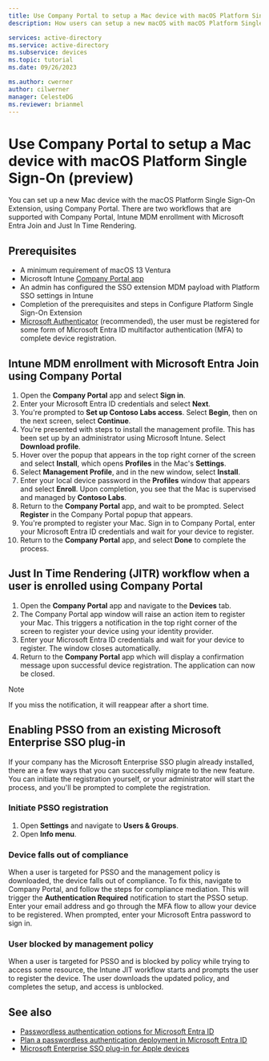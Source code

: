 ```yaml
---
title: Use Company Portal to setup a Mac device with macOS Platform Single Sign-On
description: How users can setup a new macOS with macOS Platform Single Sign-On Extension, using Company Portal.

services: active-directory
ms.service: active-directory
ms.subservice: devices
ms.topic: tutorial
ms.date: 09/26/2023

ms.author: cwerner
author: cilwerner
manager: CelesteDG
ms.reviewer: brianmel
---
```


# Use Company Portal to setup a Mac device with macOS Platform Single Sign-On (preview)

You can set up a new Mac device with the macOS Platform Single Sign-On Extension, using Company Portal. There are two workflows that are supported with Company Portal, Intune MDM enrollment with Microsoft Entra Join and Just In Time Rendering.

## Prerequisites

- A minimum requirement of macOS 13 Ventura
- Microsoft Intune [Company Portal app](/mem/intune/apps/apps-company-portal-macos) <!--TODO: version-->
- An admin has configured the SSO extension MDM payload with Platform SSO settings in Intune
- Completion of the prerequisites and steps in Configure Platform Single Sign-On Extension
- [Microsoft Authenticator](https://support.microsoft.com/account-billing/how-to-use-the-microsoft-authenticator-app-9783c865-0308-42fb-a519-8cf666fe0acc) (recommended), the user must be registered for some form of Microsoft Entra ID multifactor authentication (MFA) to complete device registration.

## Intune MDM enrollment with Microsoft Entra Join using Company Portal

1. Open the **Company Portal** app and select **Sign in**.
1. Enter your Microsoft Entra ID credentials and select **Next**.
1. You're prompted to **Set up Contoso Labs access**. Select **Begin**, then on the next screen, select **Continue**. <!--TODO: Insert slide 84 screenshot-->
1. You're presented with steps to install the management profile. This has been set up by an administrator using Microsoft Intune. Select **Download profile**. <!--TODO: Insert slide 87 screenshot-->
1. Hover over the popup that appears in the top right corner of the screen and select **Install**, which opens **Profiles** in the Mac's **Settings**. <!--TODO: Insert slide 89 screenshot-->
1. Select **Management Profile**, and in the new window, select **Install**. <!--TODO: Insert slide 90 screenshot-->
1. Enter your local device password in the **Profiles** window that appears and select **Enroll**. Upon completion, you see that the Mac is supervised and managed by **Contoso Labs**.
1. Return to the **Company Portal** app, and wait to be prompted. Select **Register** in the Company Portal popup that appears.<!--TODO: Insert slide 97 screenshot-->
1. You're prompted to register your Mac. Sign in to Company Portal, enter your Microsoft Entra ID credentials and wait for your device to register.
1. Return to the **Company Portal** app, and select **Done** to complete the process. <!--TODO: Insert slide 103 screenshot-->

## Just In Time Rendering (JITR) workflow when a user is enrolled using Company Portal

1. Open the **Company Portal** app and navigate to the **Devices** tab.
1. The Company Portal app window will raise an action item to register your Mac. This triggers a notification in the top right corner of the screen to register your device using your identity provider. <!--TODO: Insert slide 71 screenshot-->
1. Enter your Microsoft Entra ID credentials and wait for your device to register. The window closes automatically.
1. Return to the **Company Portal** app which will display a confirmation message upon successful device registration. The application can now be closed. <!--TODO: Insert slide 77 screenshot-->

> [!NOTE]
> If you miss the notification, it will reappear after a short time.

## Enabling PSSO from an existing Microsoft Enterprise SSO plug-in

If your company has the Microsoft Enterprise SSO plugin already installed, there are a few ways that you can successfully migrate to the new feature. You can initiate the registration yourself, or your administrator will start the process, and you'll be prompted to complete the registration.

### Initiate PSSO registration

1. Open **Settings** and navigate to **Users & Groups**.
1. Open **Info menu**.
<!--TODO: Clarify steps-->

### Device falls out of compliance

When a user is targeted for PSSO and the management policy is downloaded, the device falls out of compliance. To fix this, navigate to Company Portal, and follow the steps for compliance mediation. This will trigger the **Authentication Required** notification to start the PSSO setup. Enter your email address and go through the MFA flow to allow your device to be registered. When prompted, enter your Microsoft Entra password to sign in.

### User blocked by management policy

When a user is targeted for PSSO and is blocked by policy while trying to access some resource, the Intune JIT workflow starts and prompts the user to register the device. The user downloads the updated policy, and completes the setup, and access is unblocked.

## See also

- [Passwordless authentication options for Microsoft Entra ID](../authentication/concept-authentication-passwordless.md)
- [Plan a passwordless authentication deployment in Microsoft Entra ID](../authentication/howto-authentication-passwordless-deployment.md)
- [Microsoft Enterprise SSO plug-in for Apple devices](../../identity-platform/apple-sso-plugin.md)